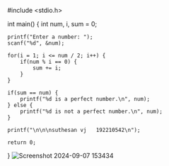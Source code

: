 #include <stdio.h>

int main() {
    int num, i, sum = 0;

    printf("Enter a number: ");
    scanf("%d", &num);

    for(i = 1; i <= num / 2; i++) {
        if(num % i == 0) {
            sum += i;
        }
    }

    if(sum == num) {
        printf("%d is a perfect number.\n", num);
    } else {
        printf("%d is not a perfect number.\n", num);
    }

    printf("\n\n\nsuthesan vj   192210542\n");

    return 0;
}
![Screenshot 2024-09-07 153434](https://github.com/user-attachments/assets/e86fdbbf-76a0-4425-9fde-27ff030a631c)
